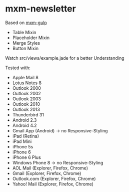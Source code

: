 # mxm-newsletter

Based on [mxm-gulp](https://github.com/maxomedia/mxm-gulp)


- Table Mixin
- Placeholder Mixin
- Merge Styles
- Button Mixin

Watch src/views/example.jade for a better Understanding

Tested with:
- Apple Mail 8
- Lotus Notes 8
- Outlook 2000
- Outlook 2002
- Outlook 2003
- Outlook 2010
- Outlook 2013
- Thunderbird 31
- Android 2.3
- Android 4.2
- Gmail App (Android) -> no Responsive-Styling
- iPad (Retina)
- iPad Mini
- iPhone 5s
- iPhone 6
- iPhone 6 Plus
- Windows Phone 8 -> no Responsive-Styling
- AOL Mail (Explorer, Firefox, Chrome)
- Gmail (Explorer, Firefox, Chrome)
- Outlook.com (Explorer, Firefox, Chrome)
- Yahoo! Mail (Explorer, Firefox, Chrome)